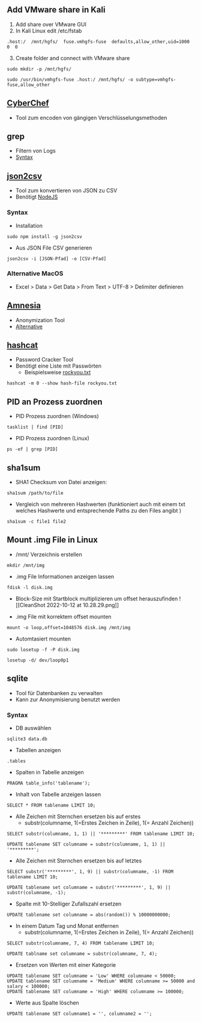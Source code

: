 ## Add VMware share in Kali
1. Add share over VMware GUI
2. In Kali Linux edit /etc/fstab
```
.host:/  /mnt/hgfs/  fuse.vmhgfs-fuse  defaults,allow_other,uid=1000  0  0
```
3. Create folder and connect with VMware share
```
sudo mkdir -p /mnt/hgfs/
```

```
sudo /usr/bin/vmhgfs-fuse .host:/ /mnt/hgfs/ -o subtype=vmhgfs-fuse,allow_other
```

## [CyberChef](https://gchq.github.io/CyberChef/)
- Tool zum encoden von gängigen Verschlüsselungsmethoden

## grep
- Filtern von Logs
- [Syntax](https://www.geeksforgeeks.org/grep-command-in-unixlinux/)

## [json2csv](https://www.npmjs.com/package/json2csv)
- Tool zum konvertieren von JSON zu CSV
- Benötigt [NodeJS](https://nodejs.org/en/)

### Syntax
- Installation
```
sudo npm install -g json2csv 
```

- Aus JSON File CSV generieren
```
json2csv -i [JSON-Pfad] -o [CSV-Pfad]
```

### Alternative MacOS
- Excel > Data > Get Data > From Text > UTF-8 > Delimiter definieren

## [Amnesia](https://github.com/dTsitsigkos/Amnesia)
- Anonymization Tool
- [Alternative](https://arx.deidentifier.org/downloads/)

## [hashcat](https://hashcat.net/hashcat/)
- Password Cracker Tool
- Benötigt eine Liste mit Passwörten
	- Beispielsweise [rockyou.txt](https://github.com/ohmybahgosh/RockYou2021.txt)
```
hashcat -m 0 --show hash-file rockyou.txt
```

## PID an Prozess zuordnen
- PID Prozess zuordnen (Windows)
```
tasklist | find [PID]
```

- PID Prozess zuordnen (Linux)
```
ps -ef | grep [PID]
```

## sha1sum
- SHA1 Checksum von Datei anzeigen:

```
sha1sum /path/to/file
```

- Vergleich von mehreren Hashwerten (funktioniert auch mit einem txt welches Hashwerte und entsprechende Paths zu den Files angibt )
```
sha1sum -c file1 file2
```

## Mount .img File in Linux
- /mnt/ Verzeichnis erstellen
```
mkdir /mnt/img
```

- .img File Informationen anzeigen lassen
```
fdisk -l disk.img
```

- Block-Size mit Startblock multiplizieren um offset herauszufinden
![[CleanShot 2022-10-12 at 10.28.29.png]]

- .img File mit korrektem offset mounten
```
mount -o loop,offset=1048576 disk.img /mnt/img
```

- Automtasiert mounten
```
sudo losetup -f -P disk.img
```

```
losetup -d/ dev/loop0p1
```

## sqlite
- Tool für Datenbanken zu verwalten
- Kann zur Anonymisierung benutzt werden

### Syntax
- DB auswählen
```
sqlite3 data.db
```

- Tabellen anzeigen
```
.tables
```

- Spalten in Tabelle anzeigen
```
PRAGMA table_info('tablename');
```

- Inhalt von Tabelle anzeigen lassen
```
SELECT * FROM tablename LIMIT 10;
```

- Alle Zeichen mit Sternchen ersetzen bis auf erstes
	- substr(columname, 1(=Erstes Zeichen in Zeile), 1(= Anzahl Zeichen))
```
SELECT substr(columname, 1, 1) || '*********' FROM tablename LIMIT 10; 
```

```
UPDATE tablename SET columname = substr(columname, 1, 1) || '*********';
```

- Alle Zeichen mit Sternchen ersetzen bis auf letztes
```
SELECT substr('*********', 1, 9) || substr(columname, -1) FROM tablename LIMIT 10; 
```

```
UPDATE tablename set columname = substr('*********', 1, 9) || substr(columname, -1);
```

- Spalte mit 10-Stelliger Zufallszahl ersetzen
```
UPDATE tablename set columname = abs(random()) % 10000000000;
```

- In einem Datum Tag und Monat entfernen
	- substr(columname, 1(=Erstes Zeichen in Zeile), 1(= Anzahl Zeichen))
```
SELECT substr(columname, 7, 4) FROM tablename LIMIT 10;
```

```
UPDATE tablname set columname = substr(columname, 7, 4);
```

- Ersetzen von Werten mit einer Kategorie
```
UPDATE tablename SET columname = 'Low' WHERE columname < 50000;
UPDATE tablename SET columname = 'Medium' WHERE columname >= 50000 and salary < 100000;
UPDATE tablename SET columname = 'High' WHERE columname >= 100000;
```

- Werte aus Spalte löschen
```
UPDATE tablename SET columname1 = '', columname2 = '';
```


